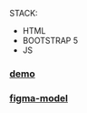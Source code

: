 STACK: 
- HTML
- BOOTSTRAP 5
- JS

### [demo](https://TonyG89.github.io/BS5.shop-test/) 
### [figma-model](https://www.figma.com/file/L6FWgFGlbyHQmFp7x5A9UO/Online-clothing-store-(Catalog))
